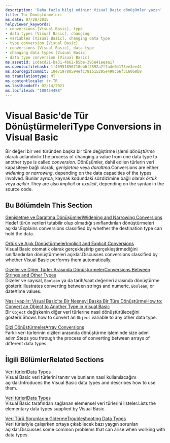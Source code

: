 ```yaml
---
description: 'Daha fazla bilgi edinin: Visual Basic dönüşümler yazın'
title: Tür Dönüştürmeleri
ms.date: 07/20/2015
helpviewer_keywords:
- conversions [Visual Basic], type
- data types [Visual Basic], changing
- variables [Visual Basic], changing data type
- type conversion [Visual Basic]
- conversions [Visual Basic], data type
- changing data types [Visual Basic]
- data type conversion [Visual Basic]
ms.assetid: 1cdacd21-ba31-4b62-b5be-395e41eeaa17
ms.openlocfilehash: 1f40951856710eb6f2892a7f7a4e04173ee3ee44
ms.sourcegitcommit: 10e719780594efc781b15295e499c66f316068b8
ms.translationtype: MT
ms.contentlocale: tr-TR
ms.lasthandoff: 02/14/2021
ms.locfileid: "100454488"
---
```

# <a name="type-conversions-in-visual-basic"></a><span data-ttu-id="a0b25-103">Visual Basic'de Tür Dönüştürmeleri</span><span class="sxs-lookup"><span data-stu-id="a0b25-103">Type Conversions in Visual Basic</span></span>

<span data-ttu-id="a0b25-104">Bir değeri bir veri türünden başka bir türe değiştirme işlemi *dönüştürme* olarak adlandırılır.</span><span class="sxs-lookup"><span data-stu-id="a0b25-104">The process of changing a value from one data type to another type is called *conversion*.</span></span> <span data-ttu-id="a0b25-105">Dönüşümler, dahil edilen türlerin veri kapasiteye bağlı olarak, *genişletme* veya *daraltma*.</span><span class="sxs-lookup"><span data-stu-id="a0b25-105">Conversions are either *widening* or *narrowing*, depending on the data capacities of the types involved.</span></span> <span data-ttu-id="a0b25-106">Bunlar ayrıca, kaynak kodundaki sözdizimine bağlı olarak *örtük* veya *açıktır*.</span><span class="sxs-lookup"><span data-stu-id="a0b25-106">They are also *implicit* or *explicit*, depending on the syntax in the source code.</span></span>  
  
## <a name="in-this-section"></a><span data-ttu-id="a0b25-107">Bu Bölümde</span><span class="sxs-lookup"><span data-stu-id="a0b25-107">In This Section</span></span>  

 [<span data-ttu-id="a0b25-108">Genişletme ve Daraltma Dönüşümleri</span><span class="sxs-lookup"><span data-stu-id="a0b25-108">Widening and Narrowing Conversions</span></span>](widening-and-narrowing-conversions.md)  
 <span data-ttu-id="a0b25-109">Hedef türün verileri tutabilir olup olmadığı sınıflandırılan dönüştürmeleri açıklar.</span><span class="sxs-lookup"><span data-stu-id="a0b25-109">Explains conversions classified by whether the destination type can hold the data.</span></span>  
  
 [<span data-ttu-id="a0b25-110">Örtük ve Açık Dönüştürmeler</span><span class="sxs-lookup"><span data-stu-id="a0b25-110">Implicit and Explicit Conversions</span></span>](implicit-and-explicit-conversions.md)  
 <span data-ttu-id="a0b25-111">Visual Basic otomatik olarak gerçekleştirip gerçekleştirmediğini sınıflandırılan dönüştürmeleri açıklar.</span><span class="sxs-lookup"><span data-stu-id="a0b25-111">Discusses conversions classified by whether Visual Basic performs them automatically.</span></span>  
  
 [<span data-ttu-id="a0b25-112">Dizeler ve Diğer Türler Arasında Dönüştürmeler</span><span class="sxs-lookup"><span data-stu-id="a0b25-112">Conversions Between Strings and Other Types</span></span>](conversions-between-strings-and-other-types.md)  
 <span data-ttu-id="a0b25-113">Dizeler ve sayısal, `Boolean` ya da tarih/saat değerleri arasında dönüştürme gösterir.</span><span class="sxs-lookup"><span data-stu-id="a0b25-113">Illustrates converting between strings and numeric, `Boolean`, or date/time values.</span></span>  
  
 [<span data-ttu-id="a0b25-114">Nasıl yapılır: Visual Basic'te Bir Nesneyi Başka Bir Türe Dönüştürme</span><span class="sxs-lookup"><span data-stu-id="a0b25-114">How to: Convert an Object to Another Type in Visual Basic</span></span>](how-to-convert-an-object-to-another-type.md)  
 <span data-ttu-id="a0b25-115">Bir `Object` değişkenin diğer veri türlerine nasıl dönüştürüleceğini gösterir.</span><span class="sxs-lookup"><span data-stu-id="a0b25-115">Shows how to convert an `Object` variable to any other data type.</span></span>  
  
 [<span data-ttu-id="a0b25-116">Dizi Dönüştürmeler</span><span class="sxs-lookup"><span data-stu-id="a0b25-116">Array Conversions</span></span>](array-conversions.md)  
 <span data-ttu-id="a0b25-117">Farklı veri türlerinin dizileri arasında dönüştürme işleminde size adım adım.</span><span class="sxs-lookup"><span data-stu-id="a0b25-117">Steps you through the process of converting between arrays of different data types.</span></span>  
  
## <a name="related-sections"></a><span data-ttu-id="a0b25-118">İlgili Bölümler</span><span class="sxs-lookup"><span data-stu-id="a0b25-118">Related Sections</span></span>  

 [<span data-ttu-id="a0b25-119">Veri türleri</span><span class="sxs-lookup"><span data-stu-id="a0b25-119">Data Types</span></span>](index.md)  
 <span data-ttu-id="a0b25-120">Visual Basic veri türlerini tanıtır ve bunların nasıl kullanılacağını açıklar.</span><span class="sxs-lookup"><span data-stu-id="a0b25-120">Introduces the Visual Basic data types and describes how to use them.</span></span>  
  
 [<span data-ttu-id="a0b25-121">Veri türleri</span><span class="sxs-lookup"><span data-stu-id="a0b25-121">Data Types</span></span>](../../../language-reference/data-types/index.md)  
 <span data-ttu-id="a0b25-122">Visual Basic tarafından sağlanan elemensel veri türlerini listeler.</span><span class="sxs-lookup"><span data-stu-id="a0b25-122">Lists the elementary data types supplied by Visual Basic.</span></span>  
  
 [<span data-ttu-id="a0b25-123">Veri Türü Sorunlarını Giderme</span><span class="sxs-lookup"><span data-stu-id="a0b25-123">Troubleshooting Data Types</span></span>](troubleshooting-data-types.md)  
 <span data-ttu-id="a0b25-124">Veri türleriyle çalışırken ortaya çıkabilecek bazı yaygın sorunları açıklar.</span><span class="sxs-lookup"><span data-stu-id="a0b25-124">Discusses some common problems that can arise when working with data types.</span></span>
